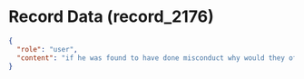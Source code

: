 # Record Data (record_2176)

```json
{
  "role": "user",
  "content": "if he was found to have done misconduct why would they offer him anything like a incentivized exit"
}
```
